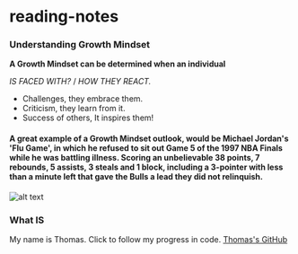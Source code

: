 # reading-notes
### Understanding Growth Mindset
 **A Growth Mindset can be determined when an individual**

*IS FACED WITH?* /  *HOW THEY REACT.*
- Challenges, they embrace them.
- Criticism, they learn from it.
- Success of others, It inspires them!
#### A great example of a Growth Mindset outlook, would be Michael Jordan's 'Flu Game', in which he refused to sit out Game 5 of the 1997 NBA Finals while he was battling illness. Scoring an unbelievable 38 points, 7 rebounds, 5 assists, 3 steals and 1 block, including a 3-pointer with less than a minute left that gave the Bulls a lead they did not relinquish.

![alt text](image.jpg)

### What **IS** 

My name is Thomas. 
Click to follow my progress in code. [Thomas's GitHub](https://www.github.com/arnone215/reading-notez)
